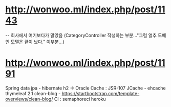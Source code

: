 # http://wonwoo.ml/index.php/post/1143

-- 회사에서 여기보다가 말았음 (CategoryController 작성하는 부분..."그럼 얼추 도메인 모델은 끝이 났다." 이부분...)
# http://wonwoo.ml/index.php/post/1191

Spring data jpa - hibernate
h2 -> Oracle
Cache : JSR-107 JCache - ehcache
thymeleaf 2.1
clean-blog - https://startbootstrap.com/template-overviews/clean-blog/
CI : semaphoreci
heroku